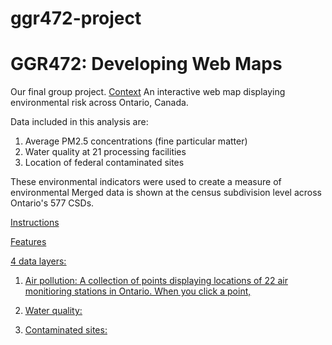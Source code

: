 # ggr472-project

<h1>GGR472: Developing Web Maps</h1>

Our final group project.
<u>Context</u>
An interactive web map displaying environmental risk across Ontario, Canada. 

Data included in this analysis are:
1. Average PM2.5 concentrations (fine particular matter)
2. Water quality at 21 processing facilities
3. Location of federal contaminated sites

These environmental indicators were used to create a measure of environmental 
Merged data is shown at the census subdivision level across Ontario's 577 CSDs.

<u>Instructions</u>



<u> Features<u>

4 data layers:
1. Air pollution: A collection of points displaying locations of 22 air monitioring stations in Ontario. When you click a point, 

2. Water quality:

3. Contaminated sites:




